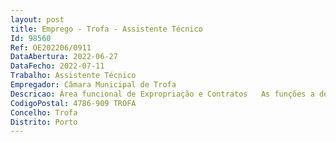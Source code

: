 ```yaml
--- 
layout: post
title: Emprego - Trofa - Assistente Técnico
Id: 98560
Ref: OE202206/0911
DataAbertura: 2022-06-27
DataFecho: 2022-07-11
Trabalho: Assistente Técnico
Empregador: Câmara Municipal de Trofa
Descricao: Área funcional de Expropriação e Contratos   As funções a desempenhar são de natureza executiva, de aplicação de métodos e processos, com base em diretivas bem definidas e instruções gerais, de grau médio de complexidade, nas áreas de atuação comuns aplicadas às competências funcionais previstas no artigo 23.º da estrutura Flexível dos Serviços do Município da Trofa, inerentes ao Setor de Expropriações e Contratos, da Divisão Jurídica.
CodigoPostal: 4786-909 TROFA
Concelho: Trofa
Distrito: Porto
--- 
```

